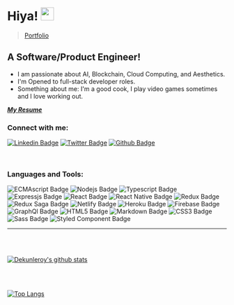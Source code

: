 
# Hiya! <img src="https://media.giphy.com/media/hvRJCLFzcasrR4ia7z/giphy.gif" width="30px">

> [Portfolio]

## A Software/Product Engineer!
- I am passionate about AI, Blockchain, Cloud Computing, and Aesthetics.
- I'm Opened to full-stack developer roles.
- Something about me: I'm a good cook, I play video games sometimes and I love working out.

[**_My Resume_**](https://docs.google.com/document/d/1j6F3COcroHSoQyjcMvuQ_aZto5n8ynOLg3Tj6xTiquk/edit?usp=sharing)

### Connect with me:

[![Linkedin Badge](https://img.shields.io/badge/LinkedIn-0077B5?style=for-the-badge&logo=linkedin&logoColor=white&link=https://www.linkedin.com/in/m-bakr/)](https://www.linkedin.com/in/sadebanjo/)
[![Twitter Badge](https://img.shields.io/badge/Twitter-1DA1F2?style=for-the-badge&logo=twitter&logoColor=white&link=https://twitter.com/bkshjs)](https://twitter.com/sublimeaker)
[![Github Badge](https://img.shields.io/badge/GitHub-20232A?style=for-the-badge&logo=github&logoColor=white&link=https://github.com/dekunleroy)](https://github.com/dekunleroy)

<br />

### Languages and Tools:
![ECMAscript Badge](https://img.shields.io/badge/ECMAScript-F7DF1E?style=for-the-badge&logo=javascript&logoColor=black)
![Nodejs Badge](https://img.shields.io/badge/Node.js-43853D?style=for-the-badge&logo=node.js&logoColor=white)
![Typescript Badge](https://img.shields.io/badge/TypeScript-007ACC?style=for-the-badge&logo=typescript&logoColor=white)
![Expressjs Badge](https://img.shields.io/badge/Express.js-404D59?style=for-the-badge)
![React Badge](https://img.shields.io/badge/React-20232A?style=for-the-badge&logo=react&logoColor=61DAFB)
![React Native Badge](https://img.shields.io/badge/ReactNative-20232A?style=for-the-badge&logo=react&logoColor=61DAFB)
![Redux Badge](https://img.shields.io/badge/Redux-593D88?style=for-the-badge&logo=redux&logoColor=white)
![Redux Saga Badge](https://img.shields.io/badge/ReduxSaga-593D88?style=for-the-badge&logo=redux-saga&logoColor=white)
![Netlify Badge](https://img.shields.io/badge/Netlify-00C7B7?style=for-the-badge&logo=netlify&logoColor=white)
![Heroku Badge](https://img.shields.io/badge/Heroku-430098?style=for-the-badge&logo=heroku&logoColor=white)
![Firebase Badge](https://img.shields.io/badge/Firebase-000000?style=for-the-badge&logo=firebase&logoColor=F7DF1E)
![GraphQl Badge](https://img.shields.io/badge/GraphQl-000000?style=for-the-badge&logo=graphql&logoColor=pink)
![HTML5 Badge](https://img.shields.io/badge/HTML5-E34F26?style=for-the-badge&logo=html5&logoColor=white)
![Markdown Badge](https://img.shields.io/badge/Markdown-000000?style=for-the-badge&logo=markdown&logoColor=white)
![CSS3 Badge](https://img.shields.io/badge/CSS3-1572B6?style=for-the-badge&logo=css3&logoColor=white)
![Sass Badge](https://img.shields.io/badge/Sass-CC6699?style=for-the-badge&logo=sass&logoColor=white)
![Styled Component Badge](https://img.shields.io/badge/StyledComponent-000000?style=for-the-badge&logo=styled-components)





---

<div class="row">
<br />
<br />

[![Dekunleroy's github stats](https://github-readme-stats.vercel.app/api?username=dekunleroy&sshow_icons=true_color=fff&icon_color=79ff97&text_color=9f9f9f&bg_color=151515)](https://github.com/dekunleroy/github-readme-stats)

<br />
<br />

[![Top Langs](https://github-readme-stats.vercel.app/api/top-langs/?username=dekunleroy&show_icons=true&theme=radical&layout=compact)](https://github.com/dekunleroy/github-readme-stats)
</div>

[Portfolio]: https://sublimeaker.com/
[LinkedIn]: https://www.linkedin.com/in/sadebanjo/
[Twitter]: https://twitter.com/sublimeaker
